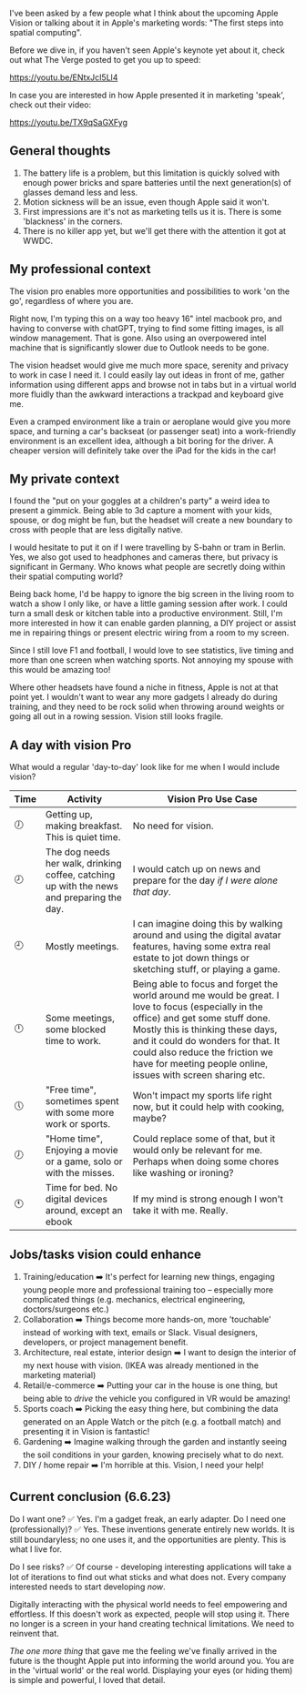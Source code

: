 I've been asked by a few people what I think about the upcoming Apple Vision or talking about it in Apple's marketing words: "The first steps into spatial computing".

Before we dive in, if you haven't seen Apple's keynote yet about it, check out what The Verge posted to get you up to speed:

https://youtu.be/ENtxJcI5Ll4

In case you are interested in how Apple presented it in marketing 'speak', check out their video:

https://youtu.be/TX9qSaGXFyg

## General thoughts
1. The battery life is a problem, but this limitation is quickly solved with enough power bricks and spare batteries until the next generation(s) of glasses demand less and less.
2. Motion sickness will be an issue, even though Apple said it won't.
3. First impressions are it's not as marketing tells us it is. There is some 'blackness' in the corners.
4. There is no killer app yet, but we'll get there with the attention it got at WWDC.

## My professional context

The vision pro enables more opportunities and possibilities to work 'on the go', regardless of where you are.

Right now, I'm typing this on a way too heavy 16" intel macbook pro, and having to converse with chatGPT, trying to find some fitting images, is all window management. That is gone. Also using an overpowered intel machine that is significantly slower due to Outlook needs to be gone.

The vision headset would give me much more space, serenity and privacy to work in case I need it. I could easily lay out ideas in front of me, gather information using different apps and browse not in tabs but in a virtual world more fluidly than the awkward interactions a trackpad and keyboard give me.

Even a cramped environment like a train or aeroplane would give you more space, and turning a car's backseat (or passenger seat) into a work-friendly environment is an excellent idea, although a bit boring for the driver. A cheaper version will definitely take over the iPad for the kids in the car!

## My private context
I found the "put on your goggles at a children's party" a weird idea to present a gimmick. Being able to 3d capture a moment with your kids, spouse, or dog might be fun, but the headset will create a new boundary to cross with people that are less digitally native.

I would hesitate to put it on if I were travelling by S-bahn or tram in Berlin. Yes, we also got used to headphones and cameras there, but privacy is significant in Germany. Who knows what people are secretly doing within their spatial computing world?

Being back home, I'd be happy to ignore the big screen in the living room to watch a show I only like, or have a little gaming session after work. I could turn a small desk or kitchen table into a productive environment. Still, I'm more interested in how it can enable garden planning, a DIY project or assist me in repairing things or present electric wiring from a room to my screen.

Since I still love F1 and football, I would love to see statistics, live timing and more than one screen when watching sports. Not annoying my spouse with this would be amazing too! 

Where other headsets have found a niche in fitness, Apple is not at that point yet. I wouldn't want to wear any more gadgets I already do during training, and they need to be rock solid when throwing around weights or going all out in a rowing session. Vision still looks fragile.

## A day with vision Pro
What would a regular 'day-to-day' look like for me when I would include vision?

| Time | Activity                                                                                  | Vision Pro Use Case                                                                                                                                                                                                                                                                                               |
| ---- | ----------------------------------------------------------------------------------------- | ----------------------------------------------------------------------------------------------------------------------------------------------------------------------------------------------------------------------------------------------------------------------------------------------------------------- |
| 🕖   | Getting up, making breakfast. This is quiet time.                                         | No need for vision.                                                                                                                                                                                                                                                                                               |
| 🕗   | The dog needs her walk, drinking coffee, catching up with the news and preparing the day. | I would catch up on news and prepare for the day _if I were alone that day_.                                                                                                                                                                                                                                      |
| 🕘   | Mostly meetings.                                                                          | I can imagine doing this by walking around and using the digital avatar features, having some extra real estate to jot down things or sketching stuff, or playing a game.                                                                                                                                         |
| 🕛   | Some meetings, some blocked time to work.                                                 | Being able to focus and forget the world around me would be great. I love to focus (especially in the office) and get some stuff done. Mostly this is thinking these days, and it could do wonders for that. It could also reduce the friction we have for meeting people online, issues with screen sharing etc. |
| 🕔   | "Free time", sometimes spent with some more work or sports.                               | Won't impact my sports life right now, but it could help with cooking, maybe?                                                                                                                                                                                                                                     |
| 🕖   | "Home time", Enjoying a movie or a game, solo or with the misses.                         | Could replace some of that, but it would only be relevant for me. Perhaps when doing some chores like washing or ironing?                                                                                                                                                                                         |
| 🕚   | Time for bed. No digital devices around, except an ebook | If my mind is strong enough I won't take it with me. Really.|                                                                                          |                                                                                                                                                                                                                                                                                                                   |


## Jobs/tasks vision could enhance
1. Training/education ➡️ It's perfect for learning new things, engaging young people more and professional training too – especially more complicated things (e.g. mechanics, electrical engineering, doctors/surgeons etc.)
2. Collaboration ➡️ Things become more hands-on, more 'touchable' instead of working with text, emails or Slack. Visual designers, developers, or project management benefit.
3. Architecture, real estate, interior design ➡️ I want to design the interior of my next house with vision. (IKEA was already mentioned in the marketing material)
4. Retail/e-commerce ➡️ Putting your car in the house is one thing, but being able to _drive_ the vehicle you configured in VR would be amazing!
5. Sports coach ➡️ Picking the easy thing here, but combining the data generated on an Apple Watch or the pitch (e.g. a football match) and presenting it in Vision is fantastic!
6. Gardening ➡️ Imagine walking through the garden and instantly seeing the soil conditions in your garden, knowing precisely what to do next.
7. DIY / home repair ➡️ I'm horrible at this. Vision, I need your help!

## Current conclusion (6.6.23)
Do I want one? ✅ Yes. I'm a gadget freak, an early adapter. 
Do I need one (professionally)? ✅ Yes. These inventions generate entirely new worlds. It is still boundaryless; no one uses it, and the opportunities are plenty. This is what I live for.

Do I see risks? ✅ Of course - developing interesting applications will take a lot of iterations to find out what sticks and what does not. Every company interested needs to start developing _now_.

Digitally interacting with the physical world needs to feel empowering and effortless. If this doesn't work as expected, people will stop using it. There no longer is a screen in your hand creating technical limitations. We need to reinvent that.

*The one more thing* that gave me the feeling we've finally arrived in the future is the thought Apple put into informing the world around you. You are in the 'virtual world' or the real world. Displaying your eyes (or hiding them) is simple and powerful, I loved that detail.

